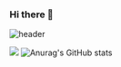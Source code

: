 ### Hi there 👋

<!--
**victory940209/victory940209** is a ✨ _special_ ✨ repository because its `README.md` (this file) appears on your GitHub profile.

Here are some ideas to get you started:

- 🔭 I’m currently working on ...
- 🌱 I’m currently learning ...
- 👯 I’m looking to collaborate on ...
- 🤔 I’m looking for help with ...
- 💬 Ask me about ...
- 📫 How to reach me: ...
- 😄 Pronouns: ...
- ⚡ Fun fact: ...
-->

![header](https://capsule-render.vercel.app/api?type=Egg&color=auto&height=300&section=header&text=capsule%20render&fontSize=90)

<a href="https://victory-coding.tistory.com" target="_blank"><img src="https://img.shields.io/badge/tistory-69a5e0?style= social&logo=BLOG&logoColor=69a5e0"/></a>
![Anurag's GitHub stats](https://github-readme-stats.vercel.app/api?username=victory940209&show_icons=true&theme=solarized-light)
